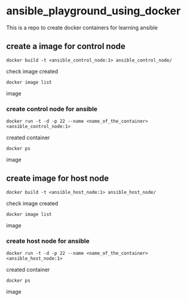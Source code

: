 # ansible_playground_using_docker
This is a repo to create docker containers for learning ansible  

## create a image for control node

```
docker build -t <ansible_control_node:1> ansible_control_node/
```

check image created

```
docker image list
```

image

### create control node for ansible

```
docker run -t -d -p 22 --name <name_of_the_container> <ansible_control_node:1>
```

created container

```
docker ps
```

image

## create image for host node

```
docker build -t <ansible_host_node:1> ansible_host_node/
```

check image created

```
docker image list
```

image

### create host node for ansible

```
docker run -t -d -p 22 --name <name_of_the_container> <ansible_host_node:1>
```
created container

```
docker ps
```

image



